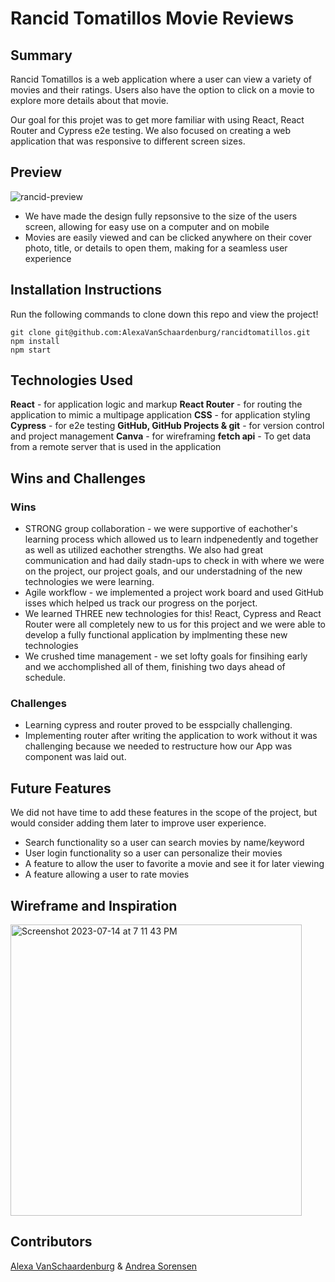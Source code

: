 # Rancid Tomatillos Movie Reviews

## Summary
  Rancid Tomatillos is a web application where a user can view a variety of movies and their ratings. Users also have the option to click on a movie to explore more details about that movie. 

  Our goal for this projet was to get more familiar with using React, React Router and Cypress e2e testing. We also focused on creating a web application that was responsive to different screen sizes.

## Preview
![rancid-preview](https://github.com/AlexaVanSchaardenburg/rancidtomatillos/assets/125763236/10fae5b8-00c3-4563-b5ab-44eb304e0ff5)

- We have made the design fully repsonsive to the size of the users screen, allowing for easy use on a computer and on mobile
- Movies are easily viewed and can be clicked anywhere on their cover photo, title, or details to open them, making for a seamless user experience


## Installation Instructions
Run the following commands to clone down this repo and view the project!
```
git clone git@github.com:AlexaVanSchaardenburg/rancidtomatillos.git
npm install
npm start
```

## Technologies Used
  **React** - for application logic and markup
  **React Router** - for routing the application to mimic a multipage application
  **CSS** - for application styling
  **Cypress** - for e2e testing
  **GitHub, GitHub Projects & git** - for version control and project management
  **Canva** - for wireframing
  **fetch api** - To get data from a remote server that is used in the application

## Wins and Challenges
### Wins 
- STRONG group collaboration - we were supportive of eachother's learning process which allowed us to learn indpenedently and together as well as utilized eachother strengths. We also had great communication and had daily stadn-ups to check in with where we were on the project, our project goals, and our understadning of the new technologies we were learning. 
- Agile workflow - we implemented a project work board and used GitHub isses which helped us track our progress on the porject. 
- We learned THREE new technologies for this! React, Cypress and React Router were all completely new to us for this project and we were able to develop a fully functional application by implmenting these new technologies
- We crushed time management - we set lofty goals for finsihing early and we acchomplished all of them, finishing two days ahead of schedule.

### Challenges
- Learning cypress and router proved to be esspcially challenging.
- Implementing router after writing the application to work without it was challenging because we needed to restructure how our App was component was laid out. 

## Future Features
We did not have time to add these features in the scope of the project, but would consider adding them later to improve user experience. 
- Search functionality so a user can search movies by name/keyword
- User login functionality so a user can personalize their movies
- A feature to allow the user to favorite a movie and see it for later viewing
- A feature allowing a user to rate movies

## Wireframe and Inspiration
<img width="466" alt="Screenshot 2023-07-14 at 7 11 43 PM" src="https://github.com/AlexaVanSchaardenburg/rancidtomatillos/assets/125763236/b24d2916-1bbf-4811-8bce-00205ac5b946">

## Contributors
[Alexa VanSchaardenburg](https://github.com/AlexaVanSchaardenburg) &
[Andrea Sorensen](https://github.com/andreasorensen)
  

